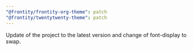 ```yaml
---
"@frontity/frontity-org-theme": patch
"@frontity/twentytwenty-theme": patch
---
```


Update of the project to the latest version and change of font-display to swap.
